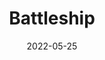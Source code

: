 ---
title: "Battleship"
desc: 'My first game in С++ programming language. Сonsole battleship.'
link: 'https://github.com/SolinCode/Solin-Battleship-game'

date: 2022-05-25
tags:
    - cpp
---
